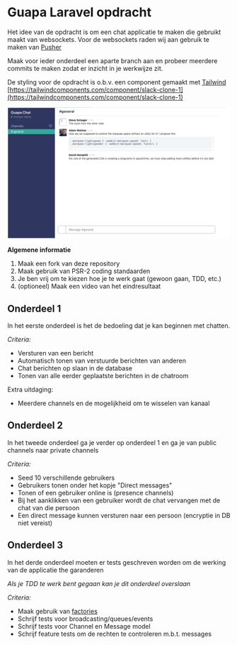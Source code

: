 # Guapa Laravel opdracht

Het idee van de opdracht is om een chat applicatie te maken die gebruikt maakt van websockets.
Voor de websockets raden wij aan gebruik te maken van [Pusher](https://pusher.com/)

Maak voor ieder onderdeel een aparte branch aan en probeer meerdere commits te maken zodat er inzicht in je werkwijze zit.

De styling voor de opdracht is o.b.v. een component gemaakt met [Tailwind](https://tailwindcss.com) [https://tailwindcomponents.com/component/slack-clone-1](https://tailwindcomponents.com/component/slack-clone-1) 

![Example](/resources/screenshots/screenshot-1.png)

**Algemene informatie**
1. Maak een fork van deze repository
2. Maak gebruik van PSR-2 coding standaarden
3. Je ben vrij om te kiezen hoe je te werk gaat (gewoon gaan, TDD, etc.)
4. (optioneel) Maak een video van het eindresultaat

## Onderdeel 1
In het eerste onderdeel is het de bedoeling dat je kan beginnen met chatten.

*Criteria:*
* Versturen van een bericht
* Automatisch tonen van verstuurde berichten van anderen
* Chat berichten op slaan in de database
* Tonen van alle eerder geplaatste berichten in de chatroom

Extra uitdaging:
* Meerdere channels en de mogelijkheid om te wisselen van kanaal

## Onderdeel 2
In het tweede onderdeel ga je verder op onderdeel 1 en ga je van public channels naar private channels

*Criteria:*
* Seed 10 verschillende gebruikers
* Gebruikers tonen onder het kopje "Direct messages"
* Tonen of een gebruiker online is (presence channels)
* Bij het aanklikken van een gebruiker wordt de chat vervangen met de chat van die persoon
* Een direct message kunnen versturen naar een persoon (encryptie in DB niet vereist)

## Onderdeel 3
In het derde onderdeel moeten er tests geschreven worden om de werking van de applicatie the garanderen

*Als je TDD te werk bent gegaan kan je dit onderdeel overslaan*

*Criteria:*
* Maak gebruik van [factories](https://laravel.com/docs/5.7/database-testing#writing-factories)
* Schrijf tests voor broadcasting/queues/events
* Schrijf tests voor Channel en Message model
* Schrijf feature tests om de rechten te controleren m.b.t. messages
